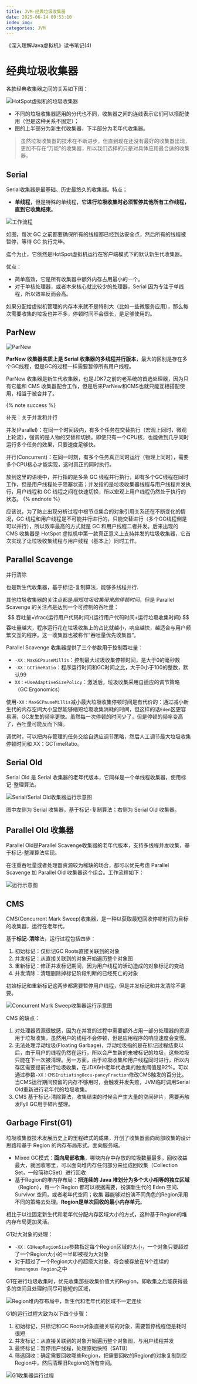 ```yaml
---
title: JVM-经典垃圾收集器
date: 2025-06-14 00:53:10
index_img:
categories: JVM
---
```


《深入理解Java虚拟机》读书笔记(4)

<!-- more -->

# 经典垃圾收集器

各款经典收集器之间的关系如下图：

![HotSpot虚拟机的垃圾收集器](https://s21.ax1x.com/2025/06/04/pVPDtRH.png)

- 不同的垃圾收集器适用的分代也不同，收集器之间的连线表示它们可以搭配使用（但是这种关系不固定）；
- 图的上半部分为新生代收集器，下半部分为老年代收集器。

> 虽然垃圾收集器的技术在不断进步，但直到现在还没有最好的收集器出现，更加不存在“万能”的收集器，所以我们选择的只是对具体应用最合适的收集器。

## Serial

Serial收集器是最基础、历史最悠久的收集器。特点；

- **单线程**，但是特殊的单线程，**它进行垃圾收集时必须暂停其他所有工作线程，直到它收集结束**。

![工作流程](https://s21.ax1x.com/2025/06/04/pVPDBeP.png)

如图，每次 GC 之前都要确保所有的线程都已经到达安全点，然后所有的线程被暂停，等待 GC 执行完毕。

迄今为止，它依然是HotSpot虚拟机运行在客户端模式下的默认新生代收集器。

优点：

- 简单高效，它是所有收集器中额外内存占用最小的一个。
- 对于单核处理器，或者本来核心就比较少的处理器，Serial 因为专注于单线程，所以效率反而会高。

如果分配给虚拟机管理的内存本来就不是特别大（比如一些微服务应用），那么每次需要收集的垃圾也并不多，停顿时间不会很长，是足够使用的。

## ParNew

![ParNew](https://s21.ax1x.com/2025/06/06/pViJeLF.png)

**ParNew 收集器实质上是 Serial 收集器的多线程并行版本**，最大的区别是存在多个GC线程，但是GC的过程一样需要暂停所有用户线程。

ParNew 收集器是新生代收集器，也是JDK7之前的老系统的首选处理器，因为只有它能和 CMS 收集器配合工作，但是后来ParNew和CMS也就只能互相搭配使用，相当于被合并了。


{% note success %}  

补充：关于并发和并行

并发(Parallel)：在同一个时间段内，有多个任务在交替执行（宏观上同时，微观上轮流），强调的是人物的交替和切换。即使只有一个CPU核，也能做到几乎同时运行多个任务的效果，只要速度足够快。

并行(Concurrent)：在同一时刻，有多个任务真正同时运行（物理上同时），需要多个CPU核心才能实现，这时真正的同时执行。

放到这里的语境中，并行指的是多条 GC 线程并行执行，即有多个GC线程在同时工作，但是用户线程处于阻塞状态；并发指的是垃圾收集器线程与用户线程并发执行，用户线程和 GC 线程之间在快速切换，所以宏观上用户线程仍然处于执行的状态。
{% endnote %}

应该说，为了防止出现分析过程中根节点集合的对象引用关系还在不断变化的情况，GC 线程和用户线程是不可能并行进行的，只能交替进行（多个GC线程倒是可以并行），所以效率最高的方式就是 GC 和用户线程二者并发。后来出现的 CMS 收集器是 HotSpot 虚拟机中第一款真正意义上支持并发的垃圾收集器，它首次实现了让垃圾收集线程与用户线程（基本上）同时工作。


## Parallel Scavenge

并行清除

也是新生代收集器，基于标记-复制算法，能够多线程并行.

其他垃圾收集器的关注点都是*缩短垃圾收集带来的停顿时间*，但是 Parallel Scavenge 的关注点是达到一个可控制的吞吐量：
$$
吞吐量=\frac{运行用户代码时间}{运行用户代码时间+运行垃圾收集时间}
$$
吞吐量越大，程序运行花在垃圾收集上的占比就越小，响应越快，越适合与用户频繁交互的程序。这一收集器也被称作“吞吐量优先收集器“。

Parallel Scavenge 收集器提供了三个参数用于控制吞吐量：

- `-XX：MaxGCPauseMillis`：控制最大垃圾收集停顿时间，是大于0的毫秒数
- `-XX：GCTimeRatio`：程序运行时间和GC时间之比，大于0小于100的整数，默认99
- `XX：+UseAdaptiveSizePolicy`：激活后，垃圾收集采用自适应的调节策略（GC Ergonomics）

使用`-XX：MaxGCPauseMillis`减小最大垃圾收集停顿时间是有代价的：通过减小新生代的内存空间大小显然能够缩短垃圾收集消耗的时间，但这样的话`Eden`区更容易满，GC发生的频率更快。虽然每一次停顿的时间少了，但是停顿的频率变高了，吞吐量可能反而下降。

调优时，可以把内存管理的任务交给自适应调节策略，然后人工调节最大垃圾收集停顿时间和 XX：GCTimeRatio。

## Serial Old

Serial Old 是 Serial 收集器的老年代版本，它同样是一个单线程收集器，使用标记-整理算法。

![Serial/Serial Old收集器运行示意图](https://s21.ax1x.com/2025/06/09/pVFllan.png)

图中左侧为 Serial 收集器，基于标记-复制算法；右侧为 Serial Old 收集器。

## Parallel Old 收集器

Parallel Old是Parallel Scavenge收集器的老年代版本，支持多线程并发收集，基于标记-整理算法实现。

在注重吞吐量或者处理器资源较为稀缺的场合，都可以优先考虑 Parallel Scavenge 加 Parallel Old 收集器这个组合。工作流程如下：

![运行示意图](https://s21.ax1x.com/2025/06/09/pVFloJP.png)

## CMS

CMS(Concurrent Mark Sweep)收集器，是一种以获取最短回收停顿时间为目标的收集器，运行在老年代。

基于**标记-清除**法，运行过程包括四步：

1. 初始标记：仅标记GC Roots直接关联到的对象
2. 并发标记：从直接关联到的对象开始遍历整个对象图
3. 重新标记：修正并发标记期间，因为用户线程的活动造成的对象标记的变动
4. 并发清除：清理删除掉标记阶段判断的已经死亡的对象

初始标记和重新标记这两步都需要暂停用户线程，但是并发标记和并发清除不需要。

![Concurrent Mark Sweep收集器运行示意图](https://s21.ax1x.com/2025/06/09/pVF8bQK.png)

CMS 的缺点：

1. 对处理器资源很敏感，因为在并发的过程中需要额外占用一部分处理器的资源用于垃圾收集，虽然用户的线程不会停顿，但是应用程序的响应速度会变慢。
2. 无法处理浮动垃圾(Floating Garbage)，浮动垃圾指的是在标记过程结束以后，由于用户的线程仍然在运行，所以会产生新的未被标记的垃圾，这些垃圾只能在下一次被清理。另一方面，由于垃圾收集和用户线程同时进行，所以内存区需要提前进行垃圾收集，在JDK6中老年代收集的触发阈值是92%。可以通过参数`-XX：CMSInitiatingOccu-pancyFraction`修改CMS触发的百分比。当CMS运行期间预留的内存不够用时，会触发并发失败，JVM临时调用Serial Old重新进行老年代的垃圾收集。
3. CMS 基于标记-清除算法，收集结束的时候会产生大量的空间碎片，需要再触发Fyll GC用于碎片整理。

## Garbage First(G1)

垃圾收集器技术发展历史上的里程碑式的成果，开创了收集器面向局部收集的设计思路和基于 Region 的内存布局形式。面向服务端。

- Mixed GC模式：**面向局部收集**，哪块内存中存放的垃圾数量最多，回收收益最大，就回收哪里，可以面向堆内存任何部分来组成回收集（Collection Set，一般简称CSet）进行回收
- 基于Region的堆内存布局：**把连续的 Java 堆划分为多个大小相等的独立区域**（Region），每一个 Region 都可以根据需要，扮演新生代的 Eden 空间、Survivor 空间，或者老年代空间；收集
器能够对扮演不同角色的Region采用不同的策略去处理。**Region是单次回收的最小内存单元**。

相比于以往固定新生代和老年代分配内存区域大小的方式，这种基于Region的堆内存布局更加灵活。

G1对大对象的处理：

- `-XX：G1HeapRegionSize`参数指定每个Region区域的大小，一个对象只要超过了一个Region大小的一半即被视为大对象
- 对于超过了一个Region大小的超级大对象，将会被存放在N个连续的`Humongous Region`之中

G1在进行垃圾收集时，优先收集那些收集价值大的Region，即收集之后能获得最多的空间且处理时间尽可能短的区域，

![Region堆内存布局中，新生代和老年代的区域不一定连续](https://s21.ax1x.com/2025/06/10/pVFH1Tf.png)

G1的运行过程大致为以下四个步骤：

1. 初始标记，只标记和GC Roots对象直接关联的对象，需要暂停线程但是耗时很短
2. 并发标记：从直接关联到的对象开始遍历整个对象图，与用户线程并发
3. 最终标记：暂停用户线程，处理原始快照（SATB）
4. 筛选回收：确定需要回收哪些Region，把需要回收的Region的对象复制到空Region中，然后清理旧Region的所有空间。

![G1收集器运行过程](https://s21.ax1x.com/2025/06/10/pVFHH9e.png)

